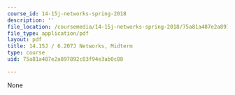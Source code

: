 ```yaml
---
course_id: 14-15j-networks-spring-2018
description: ''
file_location: /coursemedia/14-15j-networks-spring-2018/75a81a487e2a897892c83f94e3ab0c88_MIT14_15JS18_exam.pdf
file_type: application/pdf
layout: pdf
title: 14.15J / 6.207J Networks, Midterm
type: course
uid: 75a81a487e2a897892c83f94e3ab0c88

---
```

None